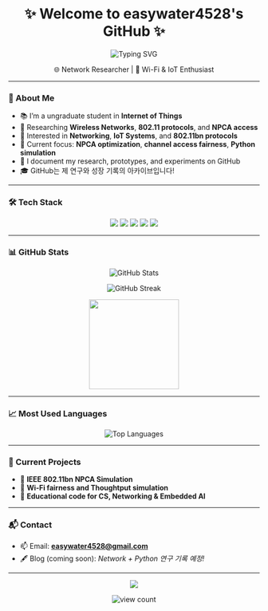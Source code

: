 <h1 align="center">✨ Welcome to easywater4528's GitHub ✨</h1>

<p align="center">
  <img src="https://readme-typing-svg.herokuapp.com?font=Fira+Code&weight=500&size=20&pause=1000&color=FF69B4&center=true&width=420&lines=🌼+Hi+I'm+Jisoo+Lee+🌼;" alt="Typing SVG" />
</p>

<p align="center">
   🌐 Network Researcher | 📡 Wi-Fi & IoT Enthusiast
</p>

---

### 🚀 About Me

- 📚 I’m a ungraduate student in **Internet of Things**  
- 📡 Researching **Wireless Networks**, **802.11 protocols**, and **NPCA access**  
- 🧠 Interested in **Networking**, **IoT Systems**, and **802.11bn protocols**  
- 🔬 Current focus: **NPCA optimization**, **channel access fairness**, **Python simulation**
- 📝 I document my research, prototypes, and experiments on GitHub  
- 🎓 GitHub는 제 연구와 성장 기록의 아카이브입니다!

---

### 🛠️ Tech Stack

<p align="center">
  <img src="https://img.shields.io/badge/Python-FFE873?style=for-the-badge&logo=python&logoColor=4B8BBE"/>
  <img src="https://img.shields.io/badge/MongoDB-A6E3A1?style=for-the-badge&logo=mongodb&logoColor=white"/>
  <img src="https://img.shields.io/badge/Node.js-C0F0D4?style=for-the-badge&logo=node.js&logoColor=white"/>
  <img src="https://img.shields.io/badge/RaspberryPi-FFB7CE?style=for-the-badge&logo=raspberrypi&logoColor=white"/>
  <img src="https://img.shields.io/badge/VSCode-ADD8E6?style=for-the-badge&logo=visualstudiocode&logoColor=white"/>
</p>

---

### 📊 GitHub Stats

<p align="center">
  <img src="https://github-readme-stats.vercel.app/api?username=easywater4528&show_icons=true&theme=tokyonight" alt="GitHub Stats" />
</p>

<p align="center">
  <img src="https://github-readme-streak-stats.herokuapp.com/?user=easywater4528&theme=tokyonight" alt="GitHub Streak" />
</p>
<p align="center">
  <img src="https://media.giphy.com/media/xT9DPt7zvKzJG5zY3O/giphy.gif" width="180" />
</p>


---

### 📈 Most Used Languages

<p align="center">
  <img src="https://github-readme-stats.vercel.app/api/top-langs/?username=easywater4528&layout=compact&theme=tokyonight" alt="Top Languages" />
</p>

---

### 🧠 Current Projects

- 📡 **IEEE 802.11bn NPCA Simulation**
- 🤖 **Wi-Fi fairness and Thoughtput simulation**
- 📘 **Educational code for CS, Networking & Embedded AI**

---

### 📬 Contact

- 📫 Email: **easywater4528@gmail.com**  
- 🖋️ Blog (coming soon): *Network + Python 연구 기록 예정!*

---

<p align="center">
  <img src="https://komarev.com/ghpvc/?username=easywater4528&label=✨+visitors+✨&color=F484C2&style=flat" />
</p>


<p align="center">
  <img src="https://komarev.com/ghpvc/?username=easywater4528&label=Profile%20Views&color=0e75b6&style=flat" alt="view count" />
</p>
